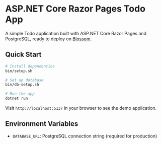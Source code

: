 # ASP.NET Core Razor Pages Todo App

A simple Todo application built with ASP.NET Core Razor Pages and PostgreSQL, ready to deploy on [Blossom](https://blossom-cloud.com).

## Quick Start

```bash
# Install dependencies
bin/setup.sh

# Set up database
bin/db-setup.sh

# Run the app
dotnet run
```

Visit `http://localhost:5137` in your browser to see the demo application.

## Environment Variables

- `DATABASE_URL`: PostgreSQL connection string (required for production)
